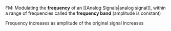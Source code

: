 FM: Modulating the **frequency** of an [[Analog Signals|analog signal]], within a range of frequencies called the **frequency band** (amplitude is constant)

Frequency increases as amplitude of the original signal increases
